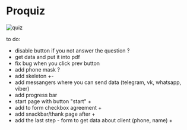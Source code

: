 # Proquiz


![quiz](https://user-images.githubusercontent.com/63544167/182427640-d089f0d6-0ac7-4351-a3b7-32001eccc8de.png)


to do:
-  disable button if you not answer the question ?
-  get data and put it into pdf
-  fix bug when you click prev button
-  add phone mask ?
-  add skeleton +-
-  add messangers where you can send data (telegram, vk, whatsapp, viber)
-  add progress bar
-  start page with button "start" +
-  add to form checkbox agreement +
-  add snackbar/thank page after +
-  add the last step - form to get data about client (phone, name) +
